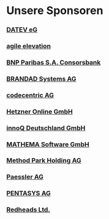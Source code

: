 # Unsere Sponsoren

### <a href="//www.datev.de" target="_blank">DATEV eG</a>

### <a href="//www.agile-elevation.de" target="_blank">agile elevation</a>

### <a href="//www.consorsbank.de" target="_blank">BNP Paribas S.A. Consorsbank</a>

### <a href="//www.brandad-systems.de" target="_blank">BRANDAD Systems AG</a>

### <a href="//www.codecentric.de" target="_blank">codecentric AG</a>

### <a href="//www.hetzner.de" target="_blank">Hetzner Online GmbH</a>

### <a href="//www.innoq.com" target="_blank">innoQ Deutschland GmbH</a>

### <a href="//www.mathema.de" target="_blank">MATHEMA Software GmbH</a>

### <a href="//www.methodpark.de" target="_blank">Method Park Holding AG</a>

### <a href="//www.de.paessler.com" target="_blank">Paessler AG</a>

### <a href="//www.pentasys.de" target="_blank">PENTASYS AG</a>

### <a href="//www.redheads.de" target="_blank">Redheads Ltd.</a>
